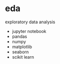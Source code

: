 # eda
exploratory data analysis

- jupyter notebook 
- pandas 
- numpy
- matplotlib
- seaborn 
- scikit learn 


